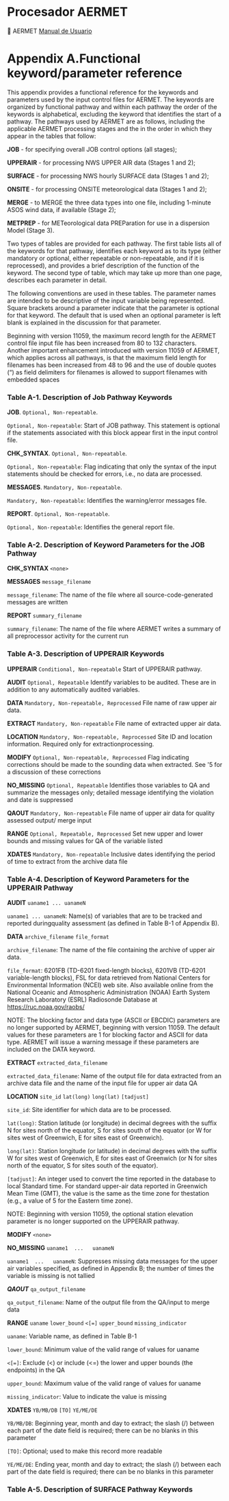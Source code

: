 # Procesador AERMET


:camel:
AERMET [Manual de Usuario](https://gaftp.epa.gov/Air/aqmg/SCRAM/models/met/aermet/aermet_userguide.pd)

# Appendix A.Functional keyword/parameter reference

This appendix provides a functional reference for the keywords and parameters 
used by the input control files for AERMET. The keywords are organized 
by functional pathway and within each pathway the order of the keywords 
is alphabetical, excluding the keyword that identifies the start of a 
pathway.  The pathways used by AERMET are as follows, including the 
applicable AERMET processing stages and the in the order in which they 
appear in the tables that follow: 

**JOB** - for specifying overall JOB control options (all stages); 

**UPPERAIR** -   for processing NWS UPPER AIR data (Stages 1 and 2); 

**SURFACE** -    for processing NWS hourly SURFACE data (Stages 1 and 2); 

**ONSITE** - for processing ONSITE meteorological data (Stages 1 and 2);

**MERGE** - to MERGE the three data types into one file, including 1-minute 
ASOS wind data, if available (Stage 2); 

**METPREP** -   for METeorological data PREParation for use in a 
dispersion Model (Stage 3). 

Two types of tables are provided for each pathway.  The first table lists 
all of the keywords for that pathway, identifies each keyword as to its 
type (either mandatory or optional, either repeatable or non-repeatable, 
and if it is reprocessed), and provides a brief description of the 
function of the keyword.  The second type of table, which may take 
up more than one page, describes each parameter in detail. 

The following conventions are used in these tables.  The parameter 
names are intended to be descriptive of the input variable being 
represented.  Square brackets around a parameter indicate that the 
parameter is optional for that keyword.  The default that is used 
when an optional parameter is left blank is explained in the 
discussion for that parameter.

Beginning with version 11059, the maximum record length for the AERMET 
control file input file has been increased from 80 to 132 characters.  
Another important enhancement introduced with version 11059 of AERMET, 
which applies across all pathways, is that the maximum field length 
for filenames has been increased from 48 to 96 and the use of double 
quotes (“) as field delimiters for filenames is allowed to support 
filenames with embedded spaces

### Table A-1. Description of Job Pathway Keywords


**JOB**. `Optional, Non-repeatable`.  

`Optional, Non-repeatable`: Start of JOB pathway.  This statement is optional if the statements associated with this block appear first in the input control file.

**CHK_SYNTAX**. `Optional, Non-repeatable`.  

`Optional, Non-repeatable`: Flag indicating that only the syntax of the input statements should be checked for errors, i.e., no data are processed.

**MESSAGES**. `Mandatory, Non-repeatable`.  

`Mandatory, Non-repeatable`: Identifies the warning/error messages file.

**REPORT**. `Optional, Non-repeatable`.  

`Optional, Non-repeatable`: Identifies the general report file.



### Table A-2. Description of Keyword Parameters for the JOB Pathway

**CHK_SYNTAX** `<none>`

**MESSAGES**  `message_filename`

`message_filename`: The name of the file where all source-code-generated messages are written

**REPORT**  `summary_filename`

`summary_filename`: The name of the file where AERMET writes a summary of all preprocessor activity for the current run





### Table A-3. Description of UPPERAIR Keywords

**UPPERAIR** `Conditional, Non-repeatable` Start of UPPERAIR pathway.

**AUDIT**  `Optional, Repeatable`  Identify variables to be audited.  These are in addition to any automatically audited variables.

**DATA**  `Mandatory, Non-repeatable, Reprocessed`  File name of raw upper air data.

**EXTRACT**   `Mandatory, Non-repeatable`  File name of extracted upper air data. 

**LOCATION**  `Mandatory, Non-repeatable, Reprocessed`  Site ID and location information.  Required only for extractionprocessing.

**MODIFY**   `Optional, Non-repeatable, Reprocessed`   Flag indicating corrections should be made to the sounding data when extracted.  See '5 for a discussion of these corrections 

**NO_MISSING**   `Optional, Repeatable`  Identifies those variables to QA and summarize the messages only; detailed message identifying the violation and date is suppressed 

**QAOUT**   `Mandatory, Non-repeatable`  File name of upper air data for quality assessed output/ merge input

**RANGE**  `Optional, Repeatable, Reprocessed`  Set new upper and lower bounds and missing values for QA of the variable listed

**XDATES**  `Mandatory, Non-repeatable`    Inclusive dates identifying the period of time to extract from the archive data file




### Table A-4. Description of Keyword Parameters for the UPPERAIR Pathway 

**AUDIT**  `uaname1 ... uanameN`  

`uaname1 ... uanameN`: Name(s) of variables that are to be tracked and reported duringquality assessment (as defined in Table B-1 of Appendix B).

**DATA**  `archive_filename`  `file_format` 

`archive_filename`:  The name of the file containing the archive of upper air data.

`file_format`: 6201FB (TD-6201 fixed-length blocks), 6201VB (TD-6201 variable-length blocks), FSL for data retrieved from National Centers for Environmental Information (NCEI) web site. Also available online from the National Oceanic and Atmospheric Administration (NOAA) Earth System Research Laboratory (ESRL) Radiosonde Database at https://ruc.noaa.gov/raobs/

NOTE:  The blocking factor and data type (ASCII or EBCDIC) parameters are no longer supported by AERMET, beginning with version 11059.  The default values for these parameters are 1 for blocking factor and ASCII for data type.  AERMET will issue a warning message if these parameters are included on the DATA keyword. 


**EXTRACT** `extracted_data_filename`

`extracted_data_filename`: Name of the output file for data extracted from an archive data file and the name of the input file for upper air data QA

**LOCATION**  `site_id`    `lat(long)`    `long(lat)`    `[tadjust]`
 
`site_id`: Site identifier for which data are to be processed.

`lat(long)`: Station latitude (or longitude) in decimal degrees with the suffix N for sites north of the equator, S for sites south of the equator (or W for sites west of Greenwich, E for sites east of Greenwich).

`long(lat)`: Station longitude (or latitude) in decimal degrees with the suffix W for sites west of Greenwich, E for sites east of Greenwich (or N for sites north of the equator, S for sites south of the equator). 

`[tadjust]`: An integer used to convert the time reported in the database to local Standard time.  For standard upper-air data reported in Greenwich Mean Time (GMT), the value is the same as the time zone for thestation (e.g., a value of 5 for the Eastern time zone).  

NOTE:  Beginning with version 11059, the optional station elevation parameter is no longer supported on the UPPERAIR pathway.

**MODIFY**   `<none>`

**NO_MISSING**   `uaname1  ...   uanameN`

`uaname1  ...   uanameN`: Suppresses missing data messages for the upper air variables specified, as defined in Appendix B; the number of times the variable is missing is not tallied

***QAOUT*** `qa_output_filename`

`qa_output_filename`: Name of the output file from the QA/input to merge data

**RANGE** `uaname`  `lower_bound`  `<[=]`  `upper_bound`  `missing_indicator`

`uaname`:  Variable name, as defined in Table B-1 

`lower_bound`:  Minimum value of the valid range of values for uaname

`<[=]`:  Exclude (<) or include (<=) the lower and upper bounds (the endpoints) in the QA 

`upper_bound`:  Maximum value of the valid range of values for uaname

`missing_indicator`:  Value to indicate the value is missing

**XDATES**   `YB/MB/DB`  `[TO]`  `YE/ME/DE`

`YB/MB/DB`:  Beginning year, month and day to extract; the slash (/) between each part of the date field is required; there can be no blanks in this parameter 

`[TO]`:  Optional; used to make this record more readable

`YE/ME/DE`:  Ending year, month and day to extract; the slash (/) between each part of the date field is required; there can be no blanks in this parameter





### Table A-5. Description of SURFACE Pathway Keywords






